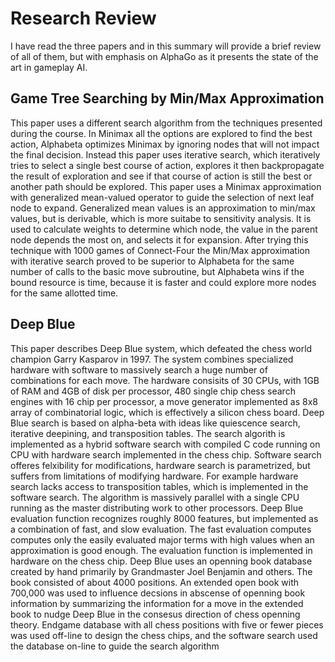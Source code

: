 # Research Review
I have read the three papers and in this summary will provide a brief review of all of them, but with emphasis on AlphaGo as it presents the state of the art in gameplay AI.

## Game Tree Searching by Min/Max Approximation
This paper uses a different search algorithm from the techniques presented during the course. In Minimax all the options are explored to find the best action, Alphabeta optimizes Minimax by ignoring nodes that will not impact the final decision. Instead this paper uses iterative search, which iteratively tries to select a single best course of action, explores it then backpropagate the result of exploration and see if that course of action is still the best or another path should be explored. This paper uses a Minimax approximation with generalized mean-valued operator to guide the selection of next leaf node to expand.
Generalized mean values is an approximation to min/max values, but is derivable, which is more suitabe to sensitivity analysis. It is used to calculate weights to determine which node, the value in the parent node depends the most on, and selects it for expansion.
After trying this technique with 1000 games of Connect-Four the Min/Max approximation with iterative search proved to be superior to Alphabeta for the same number of calls to the basic move subroutine, but Alphabeta wins if the bound resource is time, because it is faster and could explore more nodes for the same allotted time.

## Deep Blue
This paper describes Deep Blue system, which defeated the chess world champion Garry Kasparov in 1997. The system combines specialized hardware with software to massively search a huge number of combinations for each move. The hardware consisits of 30 CPUs, with 1GB of RAM and 4GB of disk per processor, 480 single chip chess search engines with 16 chip per processor, a move generator implemented as 8x8 array of combinatorial logic, which is effectively a silicon chess board.
Deep Blue search is based on alpha-beta with ideas like quiescence search, iterative deepining, and transposition tables. The search algorith is implemented as a hybrid software search with compiled C code running on CPU with hardware search implemented in the chess chip. Software search offeres felxibility for modifications, hardware search is parametrized, but suffers from limitations of modifying hardware. For example hardware search lacks access to transposition tables, which is implemented in the software search. The algorithm is massively parallel with a single CPU running as the master distributing work to other processors.
Deep Blue evaluation function recognizes roughly 8000 features, but implemented as a combination of fast, and slow evaluation. The fast evaluation computes computes only the easily evaluated major terms with high values when an approximation is good enough. The evaluation function is implemented in hardware on the chess chip.
Deep Blue uses an openning book database created by hand primarily by Grandmaster Joel Benjamin and others. The book consisted of about 4000 positions. An extended open book with 700,000 was used to influence decsions in abscense of openning book information by summarizing the information for a move in the extended book to nudge Deep Blue in the consesus direction of chess openning theory. Endgame database with all chess positions with five or fewer pieces was used off-line to design the chess chips, and the software search used the database on-line to guide the search algorithm